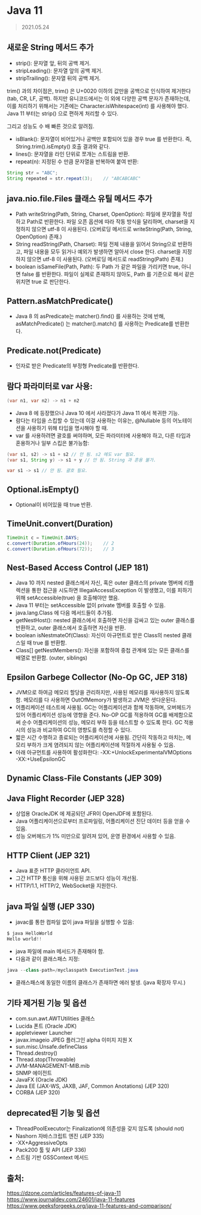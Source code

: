# Java 11
> 2021.05.24 


## 새로운 String 메서드 추가
- strip(): 문자열 앞, 뒤의 공백 제거.
- stripLeading(): 문자열 앞의 공백 제거.
- stripTrailing(): 문자열 뒤의 공백 제거.

trim() 과의 차이점은, trim() 은 U+0020 이하의 값만을 공백으로 인식하여 제거한다 (tab, CR, LF, 공백). 하지만 유니코드에서는 이 외에 다양한 공백 문자가 존재하는데, 이를 처리하기 위해서는 기존에는 Character.isWhitespace(int) 를 사용해야 했다. Java 11 부터는 strip() 으로 편하게 처리할 수 있다.

그리고 성능도 수 배 빠른 것으로 알려짐.

- isBlank(): 문자열이 비어있거나 공백만 포함되어 있을 경우 true 를 반환한다. 즉, String.trim().isEmpty() 호출 결과와 같다.
- lines(): 문자열을 라인 단위로 쪼개는 스트림을 반환.
- repeat(n): 지정된 수 만큼 문자열을 반복하여 붙여 반환:

```java
String str = "ABC";
String repeated = str.repeat(3);	// "ABCABCABC"
```

## java.nio.file.Files 클래스 유틸 메서드 추가
- Path writeString(Path, String, Charset, OpenOption): 파일에 문자열을 작성하고 Path로 반환한다. 파일 오픈 옵션에 따라 작동 방식을 달리하며, charset을 지정하지 않으면 utf-8 이 사용된다. (오버로딩 메서드로 writeString(Path, String, OpenOption) 존재.)
- String readString(Path, Charset): 파일 전체 내용을 읽어서 String으로 반환하고, 파일 내용을 모두 읽거나 예외가 발생하면 알아서 close 한다. charset을 지정하지 않으면 utf-8 이 사용된다. (오버로딩 메서드로 readString(Path) 존재.)
- boolean isSameFile(Path, Path): 두 Path 가 같은 파일을 가리키면 true, 아니면 false 를 반환한다. 파일이 실제로 존재하지 않아도, Path 를 기준으로 해서 같은 위치면 true 로 판단한다.


## Pattern.asMatchPredicate()
- Java 8 의 asPredicate는 matcher().find() 를 사용하는 것에 반해, asMatchPredicate() 는 matcher().match() 를 사용하는 Predicate를 반환한다.


## Predicate.not(Predicate)
- 인자로 받은 Predicate의 부정형 Predicate를 반환한다.


## 람다 파라미터로 var 사용:
```java
(var n1, var n2) -> n1 + n2
```

- Java 8 에 등장했으나 Java 10 에서 사라졌다가 Java 11 에서 복귀한 기능.
- 람다는 타입을 스킵할 수 있는데 이걸 사용하는 이유는, @Nullable 등의 어노테이션을 사용하기 위해 타입을 명시해야 할 때.
- var 를 사용하려면 괄호를 써야하며, 모든 파라미터에 사용해야 하고, 다른 타입과 혼용하거나 일부 스킵은 불가능함:
```java
(var s1, s2) -> s1 + s2 // 안 됨. s2 에도 var 필요.
(var s1, String y) -> s1 + y // 안 됨. String 과 혼용 불가.

var s1 -> s1 // 안 됨. 괄호 필요.
```

## Optional.isEmpty()
- Optional이 비어있을 때 true 반환.


## TimeUnit.convert(Duration)
```java
TimeUnit c = TimeUnit.DAYS;
c.convert(Duration.ofHours(24));	// 2
c.convert(Duration.ofHours(72));	// 3
```

## Nest-Based Access Control (JEP 181)
- Java 10 까지 nested 클래스에서 자신, 혹은 outer 클래스의 private 멤버에 리플렉션을 통한 접근을 시도하면 IllegalAccessException 이 발생했고, 이를 피하기 위해 setAccessible(true) 을 호출해야만 했음.
- Java 11 부터는 setAccessible 없이 private 멤버를 호출할 수 있음.
- java.lang.Class 에 다음 메서드들이 추가됨.
- getNestHost(): nested 클래스에서 호출하면 자신을 감싸고 있는 outer 클래스를 반환하고, outer 클래스에서 호출하면 자신을 반환.
- boolean isNestmateOf(Class): 자신이 아규먼트로 받은 Class의 nested 클래스일 때 true 를 반환함.
- Class[] getNestMembers(): 자신을 포함하여 중첩 관계에 있는 모든 클래스를 배열로 반환함. (outer, siblings)


## Epsilon Garbege Collector (No-Op GC, JEP 318)
- JVM으로 하여금 메모리 할당을 관리하지만, 사용된 메모리를 재사용하지 않도록 함. 메모리를 다 사용하면 OutOfMemory가 발생하고 JVM은 셧다운된다.
- 어플리케이션 테스트에 사용됨. GC는 어플리케이션과 함께 작동하며, 오버헤드가 있어 어플리케이션 성능에 영향을 준다. No-OP GC를 적용하여 GC를 배제함으로써 순수 어플리케이션의 성능, 메모리 부하 등을 테스트할 수 있도록 한다. GC 적용 시의 성능과 비교하여 GC의 영향도를 측정할 수 있다.
- 짧은 시간 수행하고 종료되는 어플리케이션에 사용됨. 간단히 작동하고 마치는, 메모리 부하가 크게 염려되지 않는 어플리케이션에 적절하게 사용될 수 있음.
- 아래 아규먼트를 사용하여 활성화한다:
-XX:+UnlockExperimentalVMOptions -XX:+UseEpsilonGC


## Dynamic Class-File Constants (JEP 309)


## Java Flight Recorder  (JEP 328)
- 상업용 OracleJDK 에 제공되던 JFR이 OpenJDF에 포함된다.
- Java 어플리케이션으로부터 프로파일링, 어플리케이션 진단 데이터 등을 얻을 수 있음.
- 성능 오버헤드가 1% 미만으로 알려져 있어, 운영 환경에서 사용할 수 있음.


## HTTP Client (JEP 321)
- Java 표준 HTTP 클라이언트 API.
- 그간 HTTP 통신을 위해 사용된 코드보다 성능이 개선됨.
- HTTP/1.1, HTTP/2, WebSocket을 지원한다.


## java 파일 실행 (JEP 330)
- javac를 통한 컴파일 없이 java 파일을 실행할 수 있음:

```java
$ java HelloWorld
Hello world!!
```

- java 파일에 main 메서드가 존재해야 함.
- 다음과 같이 클래스패스 지정:
```java
java --class-path=/myclasspath ExecutionTest.java
```

- 클래스패스에 동일한 이름의 클래스가 존재하면 에러 발생. (java 확장자 무시.)


## 기타 제거된 기능 및 옵션
- com.sun.awt.AWTUtilities 클래스
- Lucida 폰트 (Oracle JDK)
- appletviewer Launcher
- javax.imageio JPEG 플러그인 alpha 이미지 지원 X
- sun.misc.Unsafe.defineClass
- Thread.destroy()
- Thread.stop(Throwable)
- JVM-MANAGEMENT-MIB.mib
- SNMP 에이전트
- JavaFX (Oracle JDK)
- Java EE (JAX-WS, JAXB, JAF, Common Anotations) (JEP 320)
- CORBA (JEP 320)


## deprecated된 기능 및 옵션
- ThreadPoolExecutor는 Finalization에 의존성을 갖지 않도록 (should not)
- Nashorn 자바스크립트 엔진 (JEP 335)
- -XX+AggressiveOpts
- Pack200 툴 및 API (JEP 336)
- 스트림 기반 GSSContext 메서드


## 출처:
https://dzone.com/articles/features-of-java-11
https://www.journaldev.com/24601/java-11-features
https://www.geeksforgeeks.org/java-11-features-and-comparison/

 